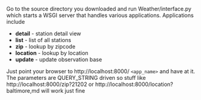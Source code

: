 Go to the source directory you downloaded and run Weather/interface.py which starts a WSGI server that handles various applications. Applications include

  * **detail** - station detail view
  * **list** - list of all stations
  * **zip** - lookup by zipcode
  * **location** - lookup by location
  * **update** - update observation base


Just point your browser to http://localhost:8000/ `<app_name>` and have at it. The parameters are QUERY\_STRING driven so stuff like http://localhost:8000/zip?21202 or http://localhost:8000/location?baltimore,md will work just fine